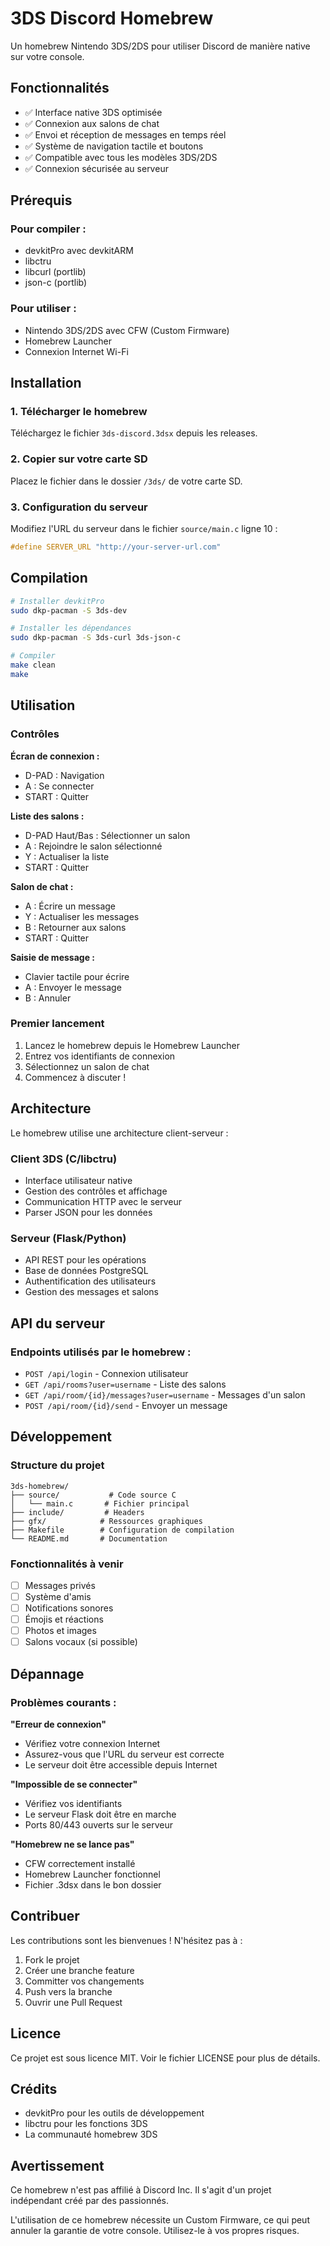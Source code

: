 # 3DS Discord Homebrew

Un homebrew Nintendo 3DS/2DS pour utiliser Discord de manière native sur votre console.

## Fonctionnalités

- ✅ Interface native 3DS optimisée
- ✅ Connexion aux salons de chat
- ✅ Envoi et réception de messages en temps réel
- ✅ Système de navigation tactile et boutons
- ✅ Compatible avec tous les modèles 3DS/2DS
- ✅ Connexion sécurisée au serveur

## Prérequis

### Pour compiler :
- devkitPro avec devkitARM
- libctru
- libcurl (portlib)
- json-c (portlib)

### Pour utiliser :
- Nintendo 3DS/2DS avec CFW (Custom Firmware)
- Homebrew Launcher
- Connexion Internet Wi-Fi

## Installation

### 1. Télécharger le homebrew
Téléchargez le fichier `3ds-discord.3dsx` depuis les releases.

### 2. Copier sur votre carte SD
Placez le fichier dans le dossier `/3ds/` de votre carte SD.

### 3. Configuration du serveur
Modifiez l'URL du serveur dans le fichier `source/main.c` ligne 10 :
```c
#define SERVER_URL "http://your-server-url.com"
```

## Compilation

```bash
# Installer devkitPro
sudo dkp-pacman -S 3ds-dev

# Installer les dépendances
sudo dkp-pacman -S 3ds-curl 3ds-json-c

# Compiler
make clean
make
```

## Utilisation

### Contrôles

**Écran de connexion :**
- D-PAD : Navigation
- A : Se connecter
- START : Quitter

**Liste des salons :**
- D-PAD Haut/Bas : Sélectionner un salon
- A : Rejoindre le salon sélectionné
- Y : Actualiser la liste
- START : Quitter

**Salon de chat :**
- A : Écrire un message
- Y : Actualiser les messages
- B : Retourner aux salons
- START : Quitter

**Saisie de message :**
- Clavier tactile pour écrire
- A : Envoyer le message
- B : Annuler

### Premier lancement

1. Lancez le homebrew depuis le Homebrew Launcher
2. Entrez vos identifiants de connexion
3. Sélectionnez un salon de chat
4. Commencez à discuter !

## Architecture

Le homebrew utilise une architecture client-serveur :

### Client 3DS (C/libctru)
- Interface utilisateur native
- Gestion des contrôles et affichage
- Communication HTTP avec le serveur
- Parser JSON pour les données

### Serveur (Flask/Python)
- API REST pour les opérations
- Base de données PostgreSQL
- Authentification des utilisateurs
- Gestion des messages et salons

## API du serveur

### Endpoints utilisés par le homebrew :

- `POST /api/login` - Connexion utilisateur
- `GET /api/rooms?user=username` - Liste des salons
- `GET /api/room/{id}/messages?user=username` - Messages d'un salon
- `POST /api/room/{id}/send` - Envoyer un message

## Développement

### Structure du projet
```
3ds-homebrew/
├── source/           # Code source C
│   └── main.c       # Fichier principal
├── include/         # Headers
├── gfx/            # Ressources graphiques
├── Makefile        # Configuration de compilation
└── README.md       # Documentation
```

### Fonctionnalités à venir
- [ ] Messages privés
- [ ] Système d'amis
- [ ] Notifications sonores
- [ ] Émojis et réactions
- [ ] Photos et images
- [ ] Salons vocaux (si possible)

## Dépannage

### Problèmes courants :

**"Erreur de connexion"**
- Vérifiez votre connexion Internet
- Assurez-vous que l'URL du serveur est correcte
- Le serveur doit être accessible depuis Internet

**"Impossible de se connecter"**
- Vérifiez vos identifiants
- Le serveur Flask doit être en marche
- Ports 80/443 ouverts sur le serveur

**"Homebrew ne se lance pas"**
- CFW correctement installé
- Homebrew Launcher fonctionnel
- Fichier .3dsx dans le bon dossier

## Contribuer

Les contributions sont les bienvenues ! N'hésitez pas à :

1. Fork le projet
2. Créer une branche feature
3. Committer vos changements
4. Push vers la branche
5. Ouvrir une Pull Request

## Licence

Ce projet est sous licence MIT. Voir le fichier LICENSE pour plus de détails.

## Crédits

- devkitPro pour les outils de développement
- libctru pour les fonctions 3DS
- La communauté homebrew 3DS

## Avertissement

Ce homebrew n'est pas affilié à Discord Inc. Il s'agit d'un projet indépendant créé par des passionnés.

L'utilisation de ce homebrew nécessite un Custom Firmware, ce qui peut annuler la garantie de votre console. Utilisez-le à vos propres risques.